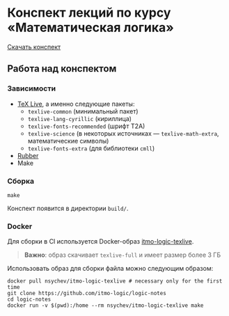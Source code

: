 # Конспект лекций по курсу «Математическая логика»

[Скачать конспект](https://itmo-logic.github.io/logic-notes/notes.pdf)

## Работа над конспектом

### Зависимости

* [TeX Live](https://www.tug.org/texlive/), а именно следующие пакеты:
    * `texlive-common` (минимальный пакет)
    * `texlive-lang-cyrillic` (кириллица)
    * `texlive-fonts-recommended` (шрифт T2A)
    * `texlive-science` (в некоторых источниках — `texlive-math-extra`, математические символы)
    * `texlive-fonts-extra` (для библиотеки `cmll`)
* [Rubber](https://launchpad.net/rubber)
* Make

### Сборка

```
make
```

Конспект появится в директории `build/`.

### Docker

Для сборки в CI используется Docker-образ [itmo-logic-texlive](https://hub.docker.com/r/nsychev/itmo-logic-texlive).

> **Важно**: образ скачивает `texlive-full` и имеет размер более 3 ГБ

Использовать образ для сборки файла можно следующим образом:

```
docker pull nsychev/itmo-logic-texlive # necessary only for the first time
git clone https://github.com/itmo-logic/logic-notes
cd logic-notes
docker run -v $(pwd):/home --rm nsychev/itmo-logic-texlive make
```

